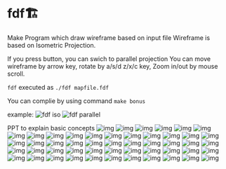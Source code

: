 # fdf🏗

Make Program which draw wireframe based on input file
Wireframe is based on Isometric Projection.

If you press <space> button, you can swich to parallel projection
You can move wireframe by arrow key, rotate by a/s/d z/x/c key, Zoom in/out by mouse scroll.

`fdf` executed as `./fdf mapfile.fdf`

You can complie by using command `make bonus`

example:
![fdf iso](https://github.com/yongjulejule/42-cursus/blob/master/fdf/asset/isometric_projection.png)
![fdf parallel](https://github.com/yongjulejule/42-cursus/blob/master/fdf/asset/parallel_projection.png)

PPT to explain basic concepts
![img](https://github.com/yongjulejule/42-cursus/blob/master/fdf/asset/fdf.001.jpeg)
![img](https://github.com/yongjulejule/42-cursus/blob/master/fdf/asset/fdf.002.jpeg)
![img](https://github.com/yongjulejule/42-cursus/blob/master/fdf/asset/fdf.003.jpeg)
![img](https://github.com/yongjulejule/42-cursus/blob/master/fdf/asset/fdf.004.jpeg)
![img](https://github.com/yongjulejule/42-cursus/blob/master/fdf/asset/fdf.005.jpeg)
![img](https://github.com/yongjulejule/42-cursus/blob/master/fdf/asset/fdf.006.jpeg)
![img](https://github.com/yongjulejule/42-cursus/blob/master/fdf/asset/fdf.007.jpeg)
![img](https://github.com/yongjulejule/42-cursus/blob/master/fdf/asset/fdf.008.jpeg)
![img](https://github.com/yongjulejule/42-cursus/blob/master/fdf/asset/fdf.009.jpeg)
![img](https://github.com/yongjulejule/42-cursus/blob/master/fdf/asset/fdf.010.jpeg)
![img](https://github.com/yongjulejule/42-cursus/blob/master/fdf/asset/fdf.011.jpeg)
![img](https://github.com/yongjulejule/42-cursus/blob/master/fdf/asset/fdf.012.jpeg)
![img](https://github.com/yongjulejule/42-cursus/blob/master/fdf/asset/fdf.013.jpeg)
![img](https://github.com/yongjulejule/42-cursus/blob/master/fdf/asset/fdf.014.jpeg)
![img](https://github.com/yongjulejule/42-cursus/blob/master/fdf/asset/fdf.015.jpeg)
![img](https://github.com/yongjulejule/42-cursus/blob/master/fdf/asset/fdf.016.jpeg)
![img](https://github.com/yongjulejule/42-cursus/blob/master/fdf/asset/fdf.017.jpeg)
![img](https://github.com/yongjulejule/42-cursus/blob/master/fdf/asset/fdf.018.jpeg)
![img](https://github.com/yongjulejule/42-cursus/blob/master/fdf/asset/fdf.019.jpeg)
![img](https://github.com/yongjulejule/42-cursus/blob/master/fdf/asset/fdf.020.jpeg)
![img](https://github.com/yongjulejule/42-cursus/blob/master/fdf/asset/fdf.021.jpeg)
![img](https://github.com/yongjulejule/42-cursus/blob/master/fdf/asset/fdf.022.jpeg)
![img](https://github.com/yongjulejule/42-cursus/blob/master/fdf/asset/fdf.023.jpeg)
![img](https://github.com/yongjulejule/42-cursus/blob/master/fdf/asset/fdf.024.jpeg)
![img](https://github.com/yongjulejule/42-cursus/blob/master/fdf/asset/fdf.025.jpeg)
![img](https://github.com/yongjulejule/42-cursus/blob/master/fdf/asset/fdf.026.jpeg)
![img](https://github.com/yongjulejule/42-cursus/blob/master/fdf/asset/fdf.027.jpeg)
![img](https://github.com/yongjulejule/42-cursus/blob/master/fdf/asset/fdf.028.jpeg)
![img](https://github.com/yongjulejule/42-cursus/blob/master/fdf/asset/fdf.029.jpeg)
![img](https://github.com/yongjulejule/42-cursus/blob/master/fdf/asset/fdf.030.jpeg)
![img](https://github.com/yongjulejule/42-cursus/blob/master/fdf/asset/fdf.031.jpeg)
![img](https://github.com/yongjulejule/42-cursus/blob/master/fdf/asset/fdf.032.jpeg)
![img](https://github.com/yongjulejule/42-cursus/blob/master/fdf/asset/fdf.033.jpeg)
![img](https://github.com/yongjulejule/42-cursus/blob/master/fdf/asset/fdf.034.jpeg)
![img](https://github.com/yongjulejule/42-cursus/blob/master/fdf/asset/fdf.035.jpeg)
![img](https://github.com/yongjulejule/42-cursus/blob/master/fdf/asset/fdf.006.jpeg)
![img](https://github.com/yongjulejule/42-cursus/blob/master/fdf/asset/fdf.037.jpeg)
![img](https://github.com/yongjulejule/42-cursus/blob/master/fdf/asset/fdf.038.jpeg)
![img](https://github.com/yongjulejule/42-cursus/blob/master/fdf/asset/fdf.039.jpeg)
![img](https://github.com/yongjulejule/42-cursus/blob/master/fdf/asset/fdf.040.jpeg)
![img](https://github.com/yongjulejule/42-cursus/blob/master/fdf/asset/fdf.041.jpeg)
![img](https://github.com/yongjulejule/42-cursus/blob/master/fdf/asset/fdf.042.jpeg)
![img](https://github.com/yongjulejule/42-cursus/blob/master/fdf/asset/fdf.043.jpeg)
![img](https://github.com/yongjulejule/42-cursus/blob/master/fdf/asset/fdf.044.jpeg)
![img](https://github.com/yongjulejule/42-cursus/blob/master/fdf/asset/fdf.045.jpeg)
![img](https://github.com/yongjulejule/42-cursus/blob/master/fdf/asset/fdf.046.jpeg)
![img](https://github.com/yongjulejule/42-cursus/blob/master/fdf/asset/fdf.047.jpeg)
![img](https://github.com/yongjulejule/42-cursus/blob/master/fdf/asset/fdf.048.jpeg)
![img](https://github.com/yongjulejule/42-cursus/blob/master/fdf/asset/fdf.049.jpeg)
![img](https://github.com/yongjulejule/42-cursus/blob/master/fdf/asset/fdf.050.jpeg)
